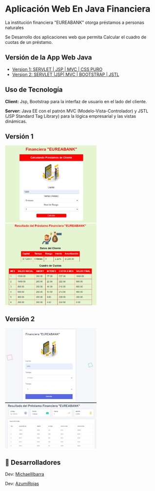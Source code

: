 
# Aplicación Web En Java Financiera

La institución financiera "EUREABANK" otorga préstamos a personas naturales

Se Desarrollo dos aplicaciones web que permita Calcular el cuadro de cuotas de un préstamo.

## Versión de la App Web Java

 - [Version 1: SERVLET | JSP | MVC | CSS PURO ](https://github.com/vallegrande/AS231S3_T11-lab/tree/main/App_1_Financiera)
 - [Version 2: SERVLET |JSP| MVC | BOOTSTRAP | JSTL ](https://github.com/vallegrande/AS231S3_T11-lab/tree/main/App_2_Financiera)
 
## Uso de Tecnología

**Client:** Jsp, Bootstrap para la interfaz de usuario en el lado del cliente.

**Server:**  Java EE con el patrón MVC (Modelo-Vista-Controlador) y JSTL (JSP Standard Tag Library) para la lógica empresarial y las vistas dinámicas.


## Versión 1
<img src="document/app_1_0.jpeg" alt="Descripción de la imagen" width="300px">
<img src="document/app_1_1.jpeg" alt="Descripción de la imagen" width="300px">


## Versión 2
<img src="document/app_2_0.jpeg" alt="Descripción de la imagen" width="300px">
<img src="document/app_2_1.jpeg" alt="Descripción de la imagen" width="300px">


## 🚀 Desarrolladores

Dev: [MichaellIbarra](https://github.com/MichaellIbarra)

Dev: [AzumiRojas](https://github.com/Azumicristina)


